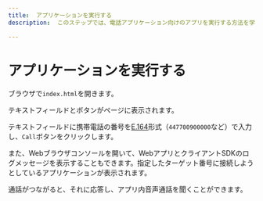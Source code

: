 ```yaml
---
title:  アプリケーションを実行する
description:  このステップでは、電話アプリケーション向けのアプリを実行する方法を学びます。

---
```


アプリケーションを実行する
=============

ブラウザで`index.html`を開きます。

テキストフィールドとボタンがページに表示されます。

テキストフィールドに携帯電話の番号を[E.164](/concepts/guides/glossary#e-164-format)形式（`447700900000`など）で入力し、`Call`ボタンをクリックします。

また、Webブラウザコンソールを開いて、WebアプリとクライアントSDKのログメッセージを表示することもできます。指定したターゲット番号に接続しようとしているアプリケーションが表示されます。

通話がつながると、それに応答し、アプリ内音声通話を聞くことができます。

